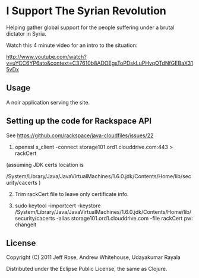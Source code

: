 # I Support The Syrian Revolution

Helping gather global support for the people suffering under a brutal dictator
in Syria.

Watch this 4 minute video for an intro to the situation:

http://www.youtube.com/watch?v=uYCC6YP6ato&context=C37610b8ADOEgsToPDskLuPHvqOTdNfGEBaX315vDx

## Usage

A noir application serving the site.

## Setting up the code for Rackspace API

See https://github.com/rackspace/java-cloudfiles/issues/22

1. openssl s_client -connect storage101.ord1.clouddrive.com:443 > rackCert

(assuming JDK certs location is

/System/Library/Java/JavaVirtualMachines/1.6.0.jdk/Contents/Home/lib/security/cacerts )

2. Trim rackCert file to leave only certificate info.

3. sudo keytool -importcert -keystore /System/Library/Java/JavaVirtualMachines/1.6.0.jdk/Contents/Home/lib/security/cacerts -alias storage101.ord1.clouddrive.com -file rackCert
pw: changeit

## License

Copyright (C) 2011 Jeff Rose, Andrew Whitehouse, Udayakumar Rayala

Distributed under the Eclipse Public License, the same as Clojure.

